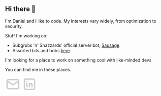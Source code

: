 ## Hi there 👋

I'm Daniel and I like to code. My interests vary widely, from optimization to security. 

Stuff I'm working on:
- Subgrubs 'n' Snazzards' official server bot, [Sausage](https://github.com/theSignSaysDie/sausage-FOUR).
- Assorted bits and bobs [here](https://github.com/theSignSaysDie/portfolio).

I'm looking for a place to work on something cool with like-minded devs.

You can find me in these places.

[<img src="icons/mail.svg" height="50">](mailto:d.t.angres@gmail.com) [<img src="icons/brand-linkedin.svg" height="50">](https://www.linkedin.com/in/daniel-angres-66080417a/)

<!--
**theSignSaysDie/theSignSaysDie** is a ✨ _special_ ✨ repository because its `README.md` (this file) appears on your GitHub profile.

Here are some ideas to get you started:

- 🔭 I’m currently working on ...
- 🌱 I’m currently learning ...
- 👯 I’m looking to collaborate on ...
- 🤔 I’m looking for help with ...
- 💬 Ask me about ...
- 📫 How to reach me: ...
- 😄 Pronouns: ...
- ⚡ Fun fact: ...
-->
